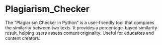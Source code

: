 # Plagiarism_Checker
The "Plagiarism Checker in Python" is a user-friendly tool that compares the similarity between two texts. It provides a percentage-based similarity result, helping users assess content originality. Useful for educators and content creators.
